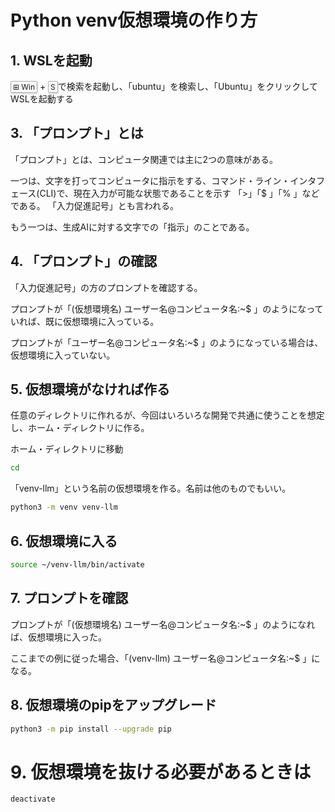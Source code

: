 # Python venv仮想環境の作り方

## 1. WSLを起動

<kbd class="keyboard-key nowrap" lang="en" style="border: 1px solid #aaa; border-radius: 2px; box-shadow: 1px 2px 2px #ddd; background-color: #f9f9f9; background-image: linear-gradient(top, #eee, #f9f9f9, #eee); padding: 1px 3px; font-family: inherit; font-size: 0.85em;"><span class="Unicode">⊞</span> Win</kbd>
+
<kbd class="keyboard-key nowrap" lang="en" style="border: 1px solid #aaa; border-radius: 2px; box-shadow: 1px 2px 2px #ddd; background-color: #f9f9f9; background-image: linear-gradient(top, #eee, #f9f9f9, #eee); padding: 1px 3px; font-family: inherit; font-size: 0.85em;">S</kbd>で検索を起動し、「ubuntu」を検索し、「Ubuntu」をクリックしてWSLを起動する

## 3. 「プロンプト」とは
「プロンプト」とは、コンピュータ関連では主に2つの意味がある。

一つは、文字を打ってコンピュータに指示をする、コマンド・ライン・インタフェース(CLI)で、現在入力が可能な状態であることを示す
「\>」「\$ 」「% 」などである。
「入力促進記号」とも言われる。

もう一つは、生成AIに対する文字での「指示」のことである。

## 4. 「プロンプト」の確認

「入力促進記号」の方のプロンプトを確認する。

プロンプトが「(仮想環境名) ユーザー名@コンピュータ名:~\$ 」のようになっていれば、既に仮想環境に入っている。

プロンプトが「ユーザー名@コンピュータ名:~\$ 」のようになっている場合は、仮想環境に入っていない。

## 5. 仮想環境がなければ作る

任意のディレクトリに作れるが、今回はいろいろな開発で共通に使うことを想定し、ホーム・ディレクトリに作る。

ホーム・ディレクトリに移動
```sh
cd
```

「venv-llm」という名前の仮想環境を作る。名前は他のものでもいい。

```sh
python3 -m venv venv-llm
```

## 6. 仮想環境に入る

```sh
source ~/venv-llm/bin/activate
```

## 7. プロンプトを確認

プロンプトが「(仮想環境名) ユーザー名@コンピュータ名:~\$ 」のようになれば、仮想環境に入った。

ここまでの例に従った場合、「(venv-llm) ユーザー名@コンピュータ名:~\$ 」になる。

## 8. 仮想環境のpipをアップグレード

```sh
python3 -m pip install --upgrade pip
```

# 9. 仮想環境を抜ける必要があるときは
```sh
deactivate
```

